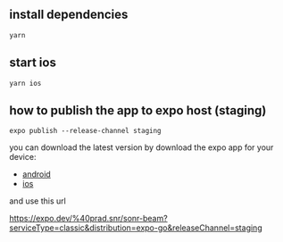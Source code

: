 ## install dependencies

```
yarn
```

## start ios

```
yarn ios
```

## how to publish the app to expo host (staging)

```
expo publish --release-channel staging
```

you can download the latest version by download the expo app for your device:

- [android](https://play.google.com/store/apps/details?id=host.exp.exponent&hl=en&gl=US)
- [ios](https://apps.apple.com/us/app/expo-go/id982107779)

and use this url

https://expo.dev/%40prad.snr/sonr-beam?serviceType=classic&distribution=expo-go&releaseChannel=staging
